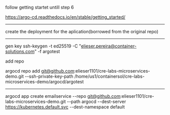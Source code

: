 follow getting startet untill step 6

https://argo-cd.readthedocs.io/en/stable/getting_started/


---

create the deployment for the aplication(borrowed from the original repo)

---

gen key
ssh-keygen -t ed25519 -C "elieser.pereira@container-solutions.com" -f argotest

add repo 

argocd repo add git@github.com:elieser1101/cre-labs-microservices-demo.git --ssh-private-key-path /home/us1/containersol/cre-labs-microservices-demo/argocd/argotest

---

argocd app create emailservice --repo git@github.com:elieser1101/cre-labs-microservices-demo.git --path argocd --dest-server https://kubernetes.default.svc --dest-namespace default
